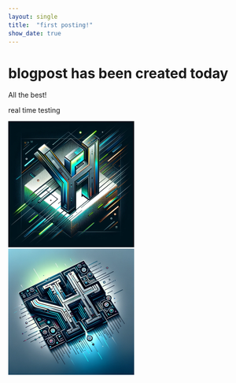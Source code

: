 ```yaml
---
layout: single
title:  "first posting!"
show_date: true
---
```


# blogpost has been created today

All the best!



real time testing

<img src="../images/2024-02-20-first/blog-firstlogo2.webp" alt="blog-firstlogo2" style="zoom: 25%;" />





<img src="../images/2024-02-20-first/blog-firstlogo3.webp" alt="blog-firstlogo3" style="zoom:25%;" />
